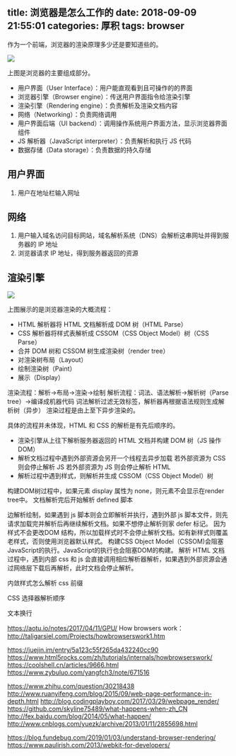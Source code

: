 title: 浏览器是怎么工作的
date: 2018-09-09 21:55:01
categories: 厚积
tags: browser
---
作为一个前端，浏览器的渲染原理多少还是要知道些的。
<!-- more-->
![](http://7xopm5.com1.z0.glb.clouddn.com/2018/05/15/ddac7c17d8de058785ac796d1f9c5e70.png)

上图是浏览器的主要组成部分。

* 用户界面（User Interface）：用户能直观看到且可操作的的界面
* 浏览器引擎（Browser engine）：传送用户界面指令给渲染引擎
* 渲染引擎（Rendering engine）：负责解析及渲染文档内容
* 网络（Networking）：负责网络调用
* 用户界面后端（UI backend）：调用操作系统用户界面方法，显示浏览器界面组件
* JS 解析器（JavaScript interpreter）：负责解析和执行 JS 代码
* 数据存储（Data storage）：负责数据的持久存储

## 用户界面
1. 用户在地址栏输入网址

## 网络
1. 用户输入域名访问目标网站，域名解析系统（DNS）会解析这串网址并得到服务器的 IP 地址
2. 浏览器请求 IP 地址，得到服务器返回的资源

## 渲染引擎
![](http://7xopm5.com1.z0.glb.clouddn.com/2018/05/12/1f244e42b4eda15df5bc2b2cd883e62a.png)

上图展示的是浏览器渲染的大概流程：
* HTML 解析器将 HTML 文档解析成 DOM 树（HTML Parse）
* CSS 解析器将样式表解析成 CSSOM（CSS Object Model）树（CSS Parse）
* 合并 DOM 树和 CSSOM 树生成渲染树（render tree）
* 对渲染树布局（Layout）
* 绘制渲染树（Paint）
* 展示（Display）

渲染流程：解析->布局->渲染->绘制
解析流程：词法、语法解析->解析树（Parse tree）->编译成机器代码
词法解析过滤无效标签，解析器再根据语法规则生成解析树（异步）
渲染过程是由上至下异步渲染的。


具体的流程并未体现，HTML 和 CSS 的解析是有先后顺序的。
* 渲染引擎从上往下解析服务器返回的 HTML 文档并构建 DOM 树（JS 操作DOM）
* 解析文档过程中遇到外部资源会另开一个线程去异步加载
  若外部资源为 CSS 则会停止解析 JS
  若外部资源为 JS 则会停止解析 HTML 
* 解析过程中遇到样式，则解析并生成 CSSOM（CSS Object Model）树

构建DOM树过程中，如果元素 display 属性为 none，则元素不会显示在render tree中。
文档解析完后开始解析 defined 脚本
<!-- 我们知道，浏览器渲染引擎（render engine）从上往下解析 HTML 文档,并将各标记逐个转化成“内容树”上的 DOM 节点，形成 “DOM 树”。 同时碰到外部样式也会同时解析 样式表 并产生 CSSOM（CSS Object Model），并和 “DOM 树” 组成“渲染树”（render tree）。 -->

边解析绘制，如果遇到 js 脚本则会立即解析并执行，遇到外部 js 脚本文件，则先请求加载完并解析后再继续解析文档。如果不想停止解析则家 defer 标记。
因为样式不会更改DOM 结构，所以加载样式时不会停止解析文档。如有新样式则覆盖老样式，否则使用浏览器默认样式。
构建CSS Object Model（CSSOM)会阻塞JavaScript的执行。JavaScript的执行也会阻塞DOM的构建。
解析 HTML 文档过程中，遇到内部 css 和 js 会直接调用相应解析器解析，如果遇到外部资源会通过网络层下载后再解析，此时文档会停止解析。

内敛样式怎么解析
css 前缀

CSS 选择器解析顺序

文本换行

https://aotu.io/notes/2017/04/11/GPU/
How browsers work：http://taligarsiel.com/Projects/howbrowserswork1.htm

https://juejin.im/entry/5a123c55f265da432240cc90
https://www.html5rocks.com/zh/tutorials/internals/howbrowserswork/
https://coolshell.cn/articles/9666.html
https://www.zybuluo.com/yangfch3/note/671516

https://www.zhihu.com/question/30218438
http://www.ruanyifeng.com/blog/2015/09/web-page-performance-in-depth.html
http://blog.codingplayboy.com/2017/03/29/webpage_render/
https://github.com/skyline75489/what-happens-when-zh_CN
http://fex.baidu.com/blog/2014/05/what-happen/
http://www.cnblogs.com/yuezk/archive/2013/01/11/2855698.html


https://blog.fundebug.com/2019/01/03/understand-browser-rendering/
https://www.paulirish.com/2013/webkit-for-developers/